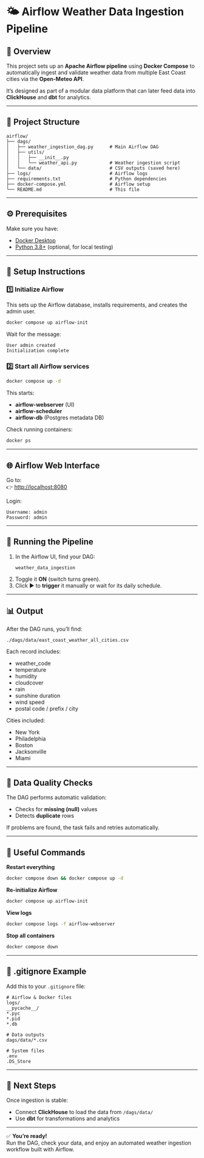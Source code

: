 # 🌤️ Airflow Weather Data Ingestion Pipeline

## 🚀 Overview
This project sets up an **Apache Airflow pipeline** using **Docker Compose** to automatically ingest and validate weather data from multiple East Coast cities via the **Open-Meteo API**.  

It’s designed as part of a modular data platform that can later feed data into **ClickHouse** and **dbt** for analytics.

---

## 📂 Project Structure
```
airflow/
├── dags/
│   ├── weather_ingestion_dag.py      # Main Airflow DAG
│   ├── utils/
│   │   ├── __init__.py
│   │   └── weather_api.py            # Weather ingestion script
│   └── data/                         # CSV outputs (saved here)
├── logs/                             # Airflow logs
├── requirements.txt                  # Python dependencies
├── docker-compose.yml                # Airflow setup
└── README.md                         # This file
```

---

## ⚙️ Prerequisites
Make sure you have:
- [Docker Desktop](https://www.docker.com/products/docker-desktop/)
- [Python 3.8+](https://www.python.org/downloads/) (optional, for local testing)

---

## 🧩 Setup Instructions


### 1️⃣ Initialize Airflow
This sets up the Airflow database, installs requirements, and creates the admin user.

```bash
docker compose up airflow-init
```

Wait for the message:
```
User admin created
Initialization complete
```

### 2️⃣ Start all Airflow services
```bash
docker compose up -d
```

This starts:
- **airflow-webserver** (UI)
- **airflow-scheduler**
- **airflow-db** (Postgres metadata DB)

Check running containers:
```bash
docker ps
```

---

## 🌐 Airflow Web Interface
Go to:  
👉 [http://localhost:8080](http://localhost:8080)

Login:
```
Username: admin
Password: admin
```

---

## 🧠 Running the Pipeline

1. In the Airflow UI, find your DAG:
   ```
   weather_data_ingestion
   ```
2. Toggle it **ON** (switch turns green).  
3. Click ▶️ to **trigger** it manually or wait for its daily schedule.

---

## 📊 Output
After the DAG runs, you’ll find:
```
./dags/data/east_coast_weather_all_cities.csv
```

Each record includes:
- weather_code  
- temperature  
- humidity  
- cloudcover  
- rain  
- sunshine duration  
- wind speed  
- postal code / prefix / city  

Cities included:
- New York  
- Philadelphia  
- Boston  
- Jacksonville  
- Miami  

---

## 🧪 Data Quality Checks
The DAG performs automatic validation:
- Checks for **missing (null)** values  
- Detects **duplicate** rows  

If problems are found, the task fails and retries automatically.

---

## 🧰 Useful Commands

**Restart everything**
```bash
docker compose down && docker compose up -d
```

**Re-initialize Airflow**
```bash
docker compose up airflow-init
```

**View logs**
```bash
docker compose logs -f airflow-webserver
```

**Stop all containers**
```bash
docker compose down
```

---

## 🧼 .gitignore Example
Add this to your `.gitignore` file:
```
# Airflow & Docker files
logs/
__pycache__/
*.pyc
*.pid
*.db

# Data outputs
dags/data/*.csv

# System files
.env
.DS_Store
```

---

## 🧭 Next Steps
Once ingestion is stable:
- Connect **ClickHouse** to load the data from `/dags/data/`
- Use **dbt** for transformations and analytics

---

✅ **You’re ready!**  
Run the DAG, check your data, and enjoy an automated weather ingestion workflow built with Airflow.
